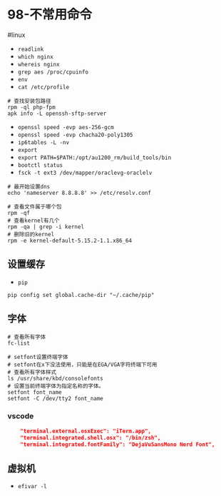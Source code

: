 # 98-不常用命令
#linux 

- `readlink`
- `which nginx`
- `whereis nginx`
- `grep aes /proc/cpuinfo`
- `env`
- `cat /etc/profile`

```shell
# 查找安装包路径
rpm -ql php-fpm
apk info -L openssh-sftp-server
```

- `openssl speed -evp aes-256-gcm`
- `openssl speed -evp chacha20-poly1305`
- `ip6tables -L -nv`
- `export`
- `export PATH=$PATH:/opt/au1200_rm/build_tools/bin`
- `bootctl status`
- `fsck -t ext3 /dev/mapper/oraclevg-oraclelv`

```shell
# 最开始设置dns
echo 'nameserver 8.8.8.8' >> /etc/resolv.conf
```

```shell
# 查看文件属于哪个包
rpm -qf
# 查看kernel有几个
rpm -qa | grep -i kernel
# 删除旧的kernel
rpm -e kernel-default-5.15.2-1.1.x86_64
```

## 设置缓存

- `pip`

```shell
pip config set global.cache-dir "~/.cache/pip"
```

## 字体

```shell
# 查看所有字体
fc-list

# setfont设置终端字体
# setfont在x下没法使用，只能是在EGA/VGA字符终端下可用
# 查看所有字体样式
ls /usr/share/kbd/consolefonts
# 设置当前终端字体为指定名称的字体。
setfont font_name
setfont -C /dev/tty2 font_name
```

### vscode
```json
    "terminal.external.osxExec": "iTerm.app",
    "terminal.integrated.shell.osx": "/bin/zsh",
    "terminal.integrated.fontFamily": "DejaVuSansMono Nerd Font",
```

## 虚拟机

- `efivar -l`

